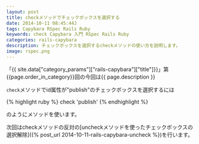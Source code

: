 ```yaml
---
layout: post
title: checkメソッドでチェックボックスを選択する
date: 2014-10-11 08:45:44J
tags: Capybara RSpec Rails Ruby
keywords: check Capybara 入門 RSpec Rails Ruby
categories: rails-capybara
description: チェックボックスを選択するcheckメソッドの使い方を説明します。
image: rspec.png
---
```


「{{ site.data["category_params"]["rails-capybara"]["title"]}}」第{{page.order_in_category}}回の今回は{{ page.description }}

`check`メソッドでid属性が"publish"のチェックボックスを選択するには

{% highlight ruby %}
check 'publish'
{% endhighlight %}

のようにメソッドを使います。

次回はcheckメソッドの反対の[uncheckメソッドを使ったチェックボックスの選択解除]({% post_url 2014-10-11-rails-capybara-uncheck %})を行います。
